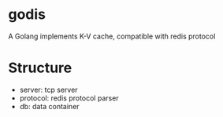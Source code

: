# godis

A Golang implements K-V cache, compatible with redis protocol

# Structure

- server: tcp server
- protocol: redis protocol parser
- db: data container